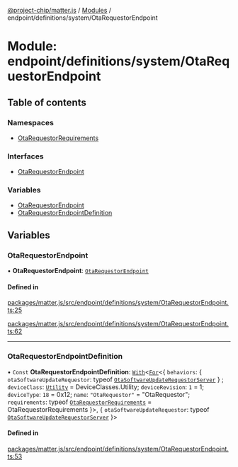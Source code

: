 [@project-chip/matter.js](../README.md) / [Modules](../modules.md) / endpoint/definitions/system/OtaRequestorEndpoint

# Module: endpoint/definitions/system/OtaRequestorEndpoint

## Table of contents

### Namespaces

- [OtaRequestorRequirements](endpoint_definitions_system_OtaRequestorEndpoint.OtaRequestorRequirements.md)

### Interfaces

- [OtaRequestorEndpoint](../interfaces/endpoint_definitions_system_OtaRequestorEndpoint.OtaRequestorEndpoint.md)

### Variables

- [OtaRequestorEndpoint](endpoint_definitions_system_OtaRequestorEndpoint.md#otarequestorendpoint)
- [OtaRequestorEndpointDefinition](endpoint_definitions_system_OtaRequestorEndpoint.md#otarequestorendpointdefinition)

## Variables

### OtaRequestorEndpoint

• **OtaRequestorEndpoint**: [`OtaRequestorEndpoint`](../interfaces/endpoint_definitions_system_OtaRequestorEndpoint.OtaRequestorEndpoint.md)

#### Defined in

[packages/matter.js/src/endpoint/definitions/system/OtaRequestorEndpoint.ts:25](https://github.com/project-chip/matter.js/blob/6d3b6a5d957d88a9231d6ecab4bb41f8133112be/packages/matter.js/src/endpoint/definitions/system/OtaRequestorEndpoint.ts#L25)

[packages/matter.js/src/endpoint/definitions/system/OtaRequestorEndpoint.ts:62](https://github.com/project-chip/matter.js/blob/6d3b6a5d957d88a9231d6ecab4bb41f8133112be/packages/matter.js/src/endpoint/definitions/system/OtaRequestorEndpoint.ts#L62)

___

### OtaRequestorEndpointDefinition

• `Const` **OtaRequestorEndpointDefinition**: [`With`](node_export._internal_.md#with)\<[`For`](behavior_cluster_export._internal_.EndpointType.md#for)\<\{ `behaviors`: \{ `otaSoftwareUpdateRequestor`: typeof [`OtaSoftwareUpdateRequestorServer`](../classes/behavior_definitions_ota_software_update_requestor_export.OtaSoftwareUpdateRequestorServer.md)  } ; `deviceClass`: [`Utility`](../enums/device_export.DeviceClasses.md#utility) = DeviceClasses.Utility; `deviceRevision`: ``1`` = 1; `deviceType`: ``18`` = 0x12; `name`: ``"OtaRequestor"`` = "OtaRequestor"; `requirements`: typeof [`OtaRequestorRequirements`](endpoint_definitions_system_OtaRequestorEndpoint.OtaRequestorRequirements.md) = OtaRequestorRequirements }\>, \{ `otaSoftwareUpdateRequestor`: typeof [`OtaSoftwareUpdateRequestorServer`](../classes/behavior_definitions_ota_software_update_requestor_export.OtaSoftwareUpdateRequestorServer.md)  }\>

#### Defined in

[packages/matter.js/src/endpoint/definitions/system/OtaRequestorEndpoint.ts:53](https://github.com/project-chip/matter.js/blob/6d3b6a5d957d88a9231d6ecab4bb41f8133112be/packages/matter.js/src/endpoint/definitions/system/OtaRequestorEndpoint.ts#L53)
